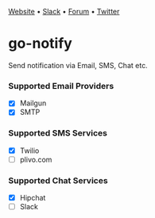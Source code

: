 [Website](https://appscode.com) • [Slack](https://appscode.slack.com) • [Forum](https://discuss.appscode.com) • [Twitter](https://twitter.com/AppsCodeHQ)

# go-notify
Send notification via Email, SMS, Chat etc.

### Supported Email Providers
- [x] Mailgun
- [x] SMTP

### Supported SMS Services
- [x] Twilio
- [ ] plivo.com

### Supported Chat Services

- [x] Hipchat
- [ ] Slack
